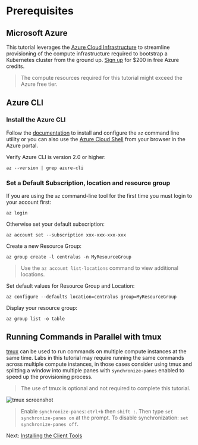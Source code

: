 # Prerequisites

## Microsoft Azure

This tutorial leverages the [Azure Cloud Infrastructure](https://azure.microsoft.com/en-us/) to streamline provisioning of the compute infrastructure required to bootstrap a Kubernetes cluster from the ground up. [Sign up](https://azure.microsoft.com/en-us/offers/ms-azr-0044p/) for $200 in free Azure credits.

> The compute resources required for this tutorial might exceed the Azure free tier.

## Azure CLI

### Install the Azure CLI

Follow the [documentation](https://docs.microsoft.com/en-us/cli/azure/install-azure-cli?view=azure-cli-latest) to install and configure the `az` command line utility or you can also use the [Azure Cloud Shell](https://docs.microsoft.com/en-us/azure/cloud-shell/overview) from your browser in the Azure portal.

Verify Azure CLI is version 2.0 or higher:

```
az --version | grep azure-cli
```

### Set a Default Subscription, location and resource group

If you are using the `az` command-line tool for the first time you must login to your account first:

```
az login
```

Otherwise set your default subscription:

```
az account set --subscription xxx-xxx-xxx-xxx
```

Create a new Resource Group:

```
az group create -l centralus -n MyResourceGroup
```
> Use the `az account list-locations` command to view additional locations.

Set default values for Resource Group and Location:

```
az configure --defaults location=centralus group=MyResourceGroup
```

Display your resource group:

```
az group list -o table
```

## Running Commands in Parallel with tmux

[tmux](https://github.com/tmux/tmux/wiki) can be used to run commands on multiple compute instances at the same time. Labs in this tutorial may require running the same commands across multiple compute instances, in those cases consider using tmux and splitting a window into multiple panes with `synchronize-panes` enabled to speed up the provisioning process.

> The use of tmux is optional and not required to complete this tutorial.

![tmux screenshot](images/tmux-screenshot.png)

> Enable `synchronize-panes`: `ctrl+b` then `shift :`. Then type `set synchronize-panes on` at the prompt. To disable synchronization: `set synchronize-panes off`.

Next: [Installing the Client Tools](02-client-tools.md)
